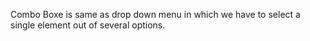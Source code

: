 Combo Boxe is same as drop down menu in which we have to select a single element out of several options. 
